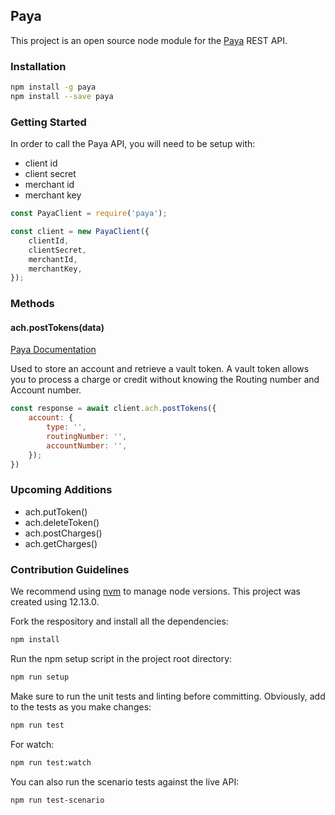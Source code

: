 ## Paya

This project is an open source node module for the [Paya](https://developer.sagepayments.com/apis) REST API.

### Installation

```BASH
npm install -g paya
npm install --save paya
```

### Getting Started

In order to call the Paya API, you will need to be setup with:
* client id
* client secret
* merchant id
* merchant key

```JavaScript
const PayaClient = require('paya');

const client = new PayaClient({
    clientId,
    clientSecret,
    merchantId,
    merchantKey,
});
```

### Methods

#### ach.postTokens(data)

[Paya Documentation](https://developer.sagepayments.com/ach/apis/post/tokens)

Used to store an account and retrieve a vault token. A vault token allows you to process a charge or credit without knowing the Routing number and Account number.

```JavaScript
const response = await client.ach.postTokens({
    account: {
        type: '',
        routingNumber: '',
        accountNumber: '',
    });
})
```

### Upcoming Additions

* ach.putToken()
* ach.deleteToken()
* ach.postCharges()
* ach.getCharges()

### Contribution Guidelines

We recommend using [nvm](https://github.com/nvm-sh/nvm) to manage node versions. This project was created using 12.13.0.

Fork the respository and install all the dependencies:

```BASH
npm install
```

Run the npm setup script in the project root directory:

```BASH
npm run setup
```

Make sure to run the unit tests and linting before committing. Obviously, add to the tests as you make changes:

```BASH
npm run test
```

For watch:

```BASH
npm run test:watch
```

You can also run the scenario tests against the live API:

```BASH
npm run test-scenario
```
